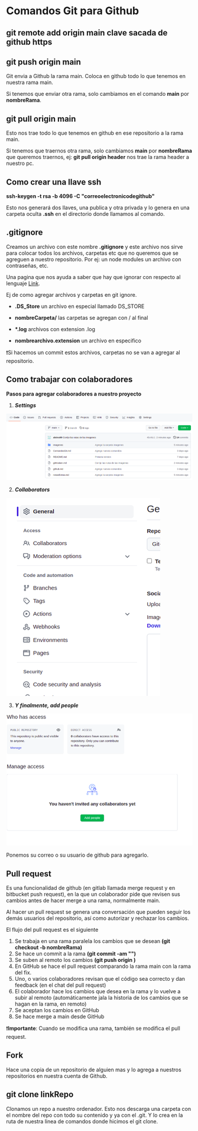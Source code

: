# Comandos Git para Github

## git remote add origin main **clave sacada de github https**

## git push origin main

Git envia a Github la rama main. Coloca en github todo lo que tenemos en nuestra rama main.

Si tenemos que enviar otra rama, solo cambiamos en el comando **main** por **nombreRama**.

## git pull origin main

Esto nos trae todo lo que tenemos en github en ese repositorio a la rama main.

Si tenemos que traernos otra rama, solo cambiamos **main** por **nombreRama** que queremos traernos, ej: **git pull origin header** nos trae la rama header a nuestro pc.

## Como crear una llave ssh

**ssh-keygen -t rsa -b 4096 -C "correoelectronicodegithub"**

Esto nos generará dos llaves, una publica y otra privada y lo genera en una carpeta oculta **.ssh** en el directorio donde llamamos al comando.

## .gitignore

Creamos un archivo con este nombre **.gitignore** y este archivo nos sirve para colocar todos los archivos, carpetas etc que no queremos que se agreguen a nuestro repositorio. Por ej: un node modules un archivo con contraseñas, etc.

Una pagina que nos ayuda a saber que hay que ignorar con respecto al lenguaje [Link](https://toptal.com/developers/gitignore).

Ej de como agregar archivos y carpetas en git ignore.

- **.DS_Store** un archivo en especial llamado DS_STORE

- **nombreCarpeta/** las carpetas se agregan con / al final

- **\*.log** archivos con extension .log

- **nombrearchivo.extension** un archivo en especifico

❗Si hacemos un commit estos archivos, carpetas no se van a agregar al repositorio.

## Como trabajar con colaboradores

**Pasos para agregar colaboradores a nuestro proyecto**

1. **_Settings_**

![settings](imagenes/settings.png)

2. **_Collaborators_**

![collaborators](imagenes/collaborators.png)

3. **_Y finalmente, add people_**

![add people](imagenes/addPeople.png)

Ponemos su correo o su usuario de github para agregarlo.

## Pull request

Es una funcionalidad de github (en gitlab llamada merge request y en bitbucket push request), en la que un colaborador pide que revisen sus cambios antes de hacer merge a una rama, normalmente main.

Al hacer un pull request se genera una conversación que pueden seguir los demás usuarios del repositorio, así como autorizar y rechazar los cambios.

El flujo del pull request es el siguiente

1. Se trabaja en una rama paralela los cambios que se desean **(git checkout -b nombreRama)**
1. Se hace un commit a la rama **(git commit -am "")**
1. Se suben al remoto los cambios **(git push origin <rama>)**
1. En GitHub se hace el pull request comparando la rama main con la rama del fix.
1. Uno, o varios colaboradores revisan que el código sea correcto y dan feedback (en el chat del pull request)
1. El colaborador hace los cambios que desea en la rama y lo vuelve a subir al remoto (automáticamente jala la historia de los cambios que se hagan en la rama, en remoto)
1. Se aceptan los cambios en GitHub
1. Se hace merge a main desde GitHub

❗**Importante**: Cuando se modifica una rama, también se modifica el pull request.

## Fork

Hace una copia de un repositorio de alguien mas y lo agrega a nuestros repositorios en nuestra cuenta de Github.

## git clone linkRepo

Clonamos un repo a nuestro ordenador. Esto nos descarga una carpeta con el nombre del repo con todo su contenido y ya con el .git. Y lo crea en la ruta de nuestra linea de comandos donde hicimos el git clone.
